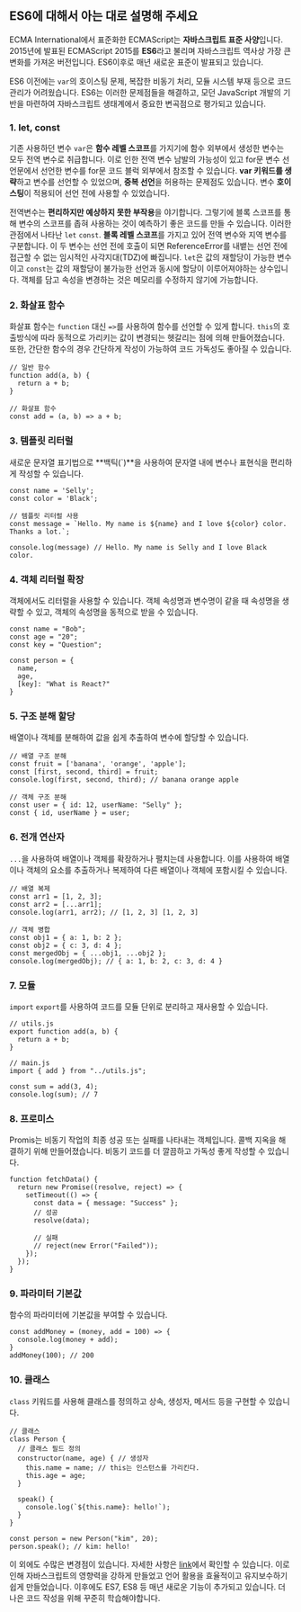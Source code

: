 ## ES6에 대해서 아는 대로 설명해 주세요

ECMA International에서 표준화한 ECMAScript는 **자바스크립트 표준 사양**입니다.
2015년에 발표된 ECMAScript 2015를 **ES6**라고 불리며 자바스크립트 역사상 가장 큰 변화를 가져온 버전입니다. ES6이후로 매년 새로운 표준이 발표되고 있습니다. 

ES6 이전에는 `var`의 호이스팅 문제, 복잡한 비동기 처리, 모듈 시스템 부재 등으로 코드 관리가 어려웠습니다. 
ES6는 이러한 문제점들을 해결하고, 모던 JavaScript 개발의 기반을 마련하여 자바스크립트 생태계에서 중요한 변곡점으로 평가되고 있습니다.

### 1. let, const

기존 사용하던 변수 `var`은 **함수 레벨 스코프**를 가지기에 함수 외부에서 생성한 변수는 모두 전역 변수로 취급합니다. 이로 인한 전역 변수 남발의 가능성이 있고
for문 변수 선언문에서 선언한 변수를 for문 코드 블럭 외부에서 참조할 수 있습니다.
**var 키워드를 생략**하고 변수를 선언할 수 있었으며, **중복 선언**을 허용하는 문제점도 있습니다.
변수 **호이스팅**이 적용되어 선언 전에 사용할 수 있었습니다.

전역변수는 **편리하지만 예상하지 못한 부작용**을 야기합니다. 그렇기에 블록 스코프를 통해 변수의 스코프를 좁혀 사용하는 것이 예측하기 좋은 코드를 만들 수 있습니다.
이러한 관점에서 나타난 `let` `const`. **블록 레벨 스코프**를 가지고 있어 전역 변수와 지역 변수를 구분합니다.
이 두 변수는 선언 전에 호출이 되면 ReferenceError를 내뱉는 선언 전에 접근할 수 없는 임시적인 사각지대(TDZ)에 빠집니다.
`let`은 값의 재할당이 가능한 변수이고 `const`는 값의 재할당이 불가능한 선언과 동시에 할당이 이루어져야하는 상수입니다. 객체를 담고 속성을 변경하는 것은 메모리를 수정하지 않기에 가능합니다.

### 2. 화살표 함수

화살표 함수는 `function` 대신 `=>`를 사용하여 함수를 선언할 수 있게 합니다. 
`this`의 호출방식에 따라 동적으로 가리키는 값이 변경되는 헷갈리는 점에 의해 만들어졌습니다. 
또한, 간단한 함수의 경우 간단하게 작성이 가능하여 코드 가독성도 좋아질 수 있습니다.
```
// 일반 함수
function add(a, b) {
  return a + b;
}

// 화살표 함수
const add = (a, b) => a + b;
```

### 3. 템플릿 리터럴

새로운 문자열 표기법으로 **백틱(`)**을 사용하여 문자열 내에 변수나 표현식을 편리하게 작성할 수 있습니다.

```
const name = 'Selly';
const color = 'Black';

// 템플릿 리터럴 사용
const message = `Hello. My name is ${name} and I love ${color} color.
Thanks a lot.`;

console.log(message) // Hello. My name is Selly and I love Black color.
```

### 4. 객체 리터럴 확장

객체에서도 리터럴을 사용할 수 있습니다. 객체 속성명과 변수명이 같을 때 속성명을 생략할 수 있고, 객체의 속성명을 동적으로 받을 수 있습니다.
```
const name = "Bob";
const age = "20";
const key = "Question";

const person = {
  name,
  age,
  [key]: "What is React?"
}
```

### 5. 구조 분해 할당

배열이나 객체를 분해하여 값을 쉽게 추출하여 변수에 할당할 수 있습니다.
```
// 배열 구조 분해
const fruit = ['banana', 'orange', 'apple'];
const [first, second, third] = fruit;
console.log(first, second, third); // banana orange apple

// 객체 구조 분해
const user = { id: 12, userName: "Selly" };
const { id, userName } = user;
```

### 6. 전개 연산자

`...`을 사용하여 배열이나 객체를 확장하거나 펼치는데 사용합니다. 이를 사용하여 배열이나 객체의 요소를 추출하거나 복제하여 다른 배열이나 객체에 포함시킬 수 있습니다.
```
// 배열 복제
const arr1 = [1, 2, 3];
const arr2 = [...arr1];
console.log(arr1, arr2); // [1, 2, 3] [1, 2, 3]

// 객체 병합
const obj1 = { a: 1, b: 2 };
const obj2 = { c: 3, d: 4 };
const mergedObj = { ...obj1, ...obj2 };
console.log(mergedObj); // { a: 1, b: 2, c: 3, d: 4 }
```

### 7. 모듈

`import` `export`를 사용하여 코드를 모듈 단위로 분리하고 재사용할 수 있습니다. 
```
// utils.js
export function add(a, b) {
  return a + b;
}

// main.js
import { add } from "../utils.js";

const sum = add(3, 4);
console.log(sum); // 7
```

### 8. 프로미스

Promis는 비동기 작업의 최종 성공 또는 실패를 나타내는 객체입니다. 콜백 지옥을 해결하기 위해 만들어졌습니다. 비동기 코드를 더 깔끔하고 가독성 좋게 작성할 수 있습니다.
```
function fetchData() {
  return new Promise((resolve, reject) => {
    setTimeout(() => {
      const data = { message: "Success" };
      // 성공
      resolve(data);

      // 실패
      // reject(new Error("Failed"));
    });
  });
}
```

### 9. 파라미터 기본값

함수의 파라미터에 기본값을 부여할 수 있습니다.
```
const addMoney = (money, add = 100) => {
  console.log(money + add);
}
addMoney(100); // 200
```

### 10. 클래스

`class` 키워드를 사용해 클래스를 정의하고 상속, 생성자, 메서드 등을 구현할 수 있습니다. 
```
// 클래스
class Person {
  // 클래스 필드 정의
  constructor(name, age) { // 생성자
    this.name = name; // this는 인스턴스를 가리킨다.
    this.age = age;
  }

  speak() {
    console.log(`${this.name}: hello!`);
  }
}

const person = new Person("kim", 20);
person.speak(); // kim: hello!
```

이 외에도 수많은 변경점이 있습니다. 자세한 사항은 [link](https://262.ecma-international.org/6.0/)에서 확인할 수 있습니다.
이로인해 자바스크립트의 영향력을 강하게 만들었고 언어 활용을 효율적이고 유지보수하기 쉽게 만들었습니다. 이후에도 ES7, ES8 등 매년 새로운 기능이 추가되고 있습니다.
더 나은 코드 작성을 위해 꾸준히 학습해야합니다.
